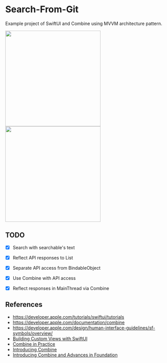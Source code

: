 # Search-From-Git
Example project of SwiftUI and Combine using MVVM architecture pattern.

<img src="https://user-images.githubusercontent.com/7487290/223676562-5b78b71a-4549-489e-a9d2-ffb19a71c401.png" width="300">
<img src="https://user-images.githubusercontent.com/7487290/223676562-5b78b71a-4549-489e-a9d2-ffb19a71c401.png" width="300">


## TODO

- [x] Search with searchable's text
- [x] Reflect API responses to List
- [x] Separate API access from BindableObject
- [x] Use Combine with API access
- [x] Reflect responses in MainThread via Combine


## References

- https://developer.apple.com/tutorials/swiftui/tutorials
- https://developer.apple.com/documentation/combine
- https://developer.apple.com/design/human-interface-guidelines/sf-symbols/overview/
- [Building Custom Views with SwiftUI](https://developer.apple.com/videos/play/wwdc2019/237)
- [Combine in Practice](https://developer.apple.com/videos/play/wwdc2019/721)
- [Introducing Combine](https://developer.apple.com/videos/play/wwdc2019/722)
- [Introducing Combine and Advances in Foundation](https://developer.apple.com/videos/play/wwdc2019/711)
